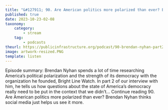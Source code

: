 ```yaml
---
title: "&#127911; 90. Are American politics more polarized than ever? Brendan Nyhan thinks social media just helps us see it more."
published: true
date: 2023-10-23-02-08
taxonomy:
    category:
        - stream
    tag:
        - podcasts
theurl: https://publicinfrastructure.org/podcast/90-brendan-nyhan-part2/
image: artwork-resized.PNG
template: listen
---
```


Episode summary: Brendan Nyhan spends a lot of time researching America&rsquo;s political polarization and the strength of its democracy with the organization he founded, Bright Line Watch. In part 2 of our interview with him, he tells us how questions about the state of America&rsquo;s democracy really need to be put in the context that we didn&rsquo;t&hellip; Continue reading 90. Are American politics more polarized than ever? Brendan Nyhan thinks social media just helps us see it more.
